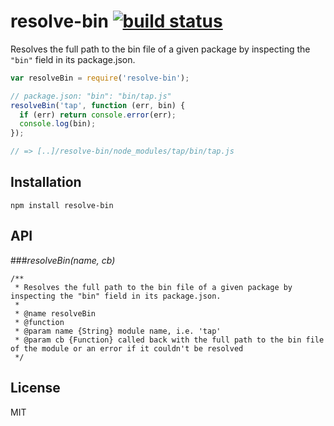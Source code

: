 # resolve-bin [![build status](https://secure.travis-ci.org/thlorenz/resolve-bin.png)](http://travis-ci.org/thlorenz/resolve-bin)

Resolves the full path to the bin file of a given package by inspecting the `"bin"` field in its package.json.

```js
var resolveBin = require('resolve-bin');

// package.json: "bin": "bin/tap.js"
resolveBin('tap', function (err, bin) {
  if (err) return console.error(err);
  console.log(bin);  
});

// => [..]/resolve-bin/node_modules/tap/bin/tap.js
```

## Installation

    npm install resolve-bin

## API

###*resolveBin(name, cb)*

```
/**
 * Resolves the full path to the bin file of a given package by inspecting the "bin" field in its package.json. 
 *
 * @name resolveBin
 * @function
 * @param name {String} module name, i.e. 'tap'
 * @param cb {Function} called back with the full path to the bin file of the module or an error if it couldn't be resolved
 */
 ```

## License

MIT
